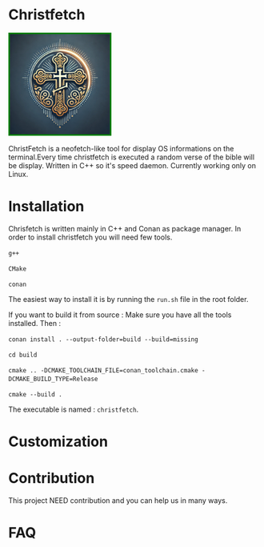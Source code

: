 # Christfetch
 <img src="christfettt.webp" alt="logo ChristFetch" width="200" height="200" style="border: 3px solid green; text-align: center;" >

ChristFetch is a neofetch-like tool for display OS informations on the terminal.Every time christfetch is executed a random verse of the bible will be display. Written in C++ so it's speed daemon.
Currently working only on Linux.

# Installation 
Chrisfetch is written mainly in C++ and Conan as package manager. 
In order to install christfetch you will need few tools.

  `g++`
  
  `CMake`
  
  `conan`
  
The easiest way to install it is by running the `run.sh` file in the root folder.

If you want to build it from source : 
Make sure you have all the tools installed.
Then : 

 `conan install . --output-folder=build --build=missing`
 
 `cd build`
 
 `cmake .. -DCMAKE_TOOLCHAIN_FILE=conan_toolchain.cmake -DCMAKE_BUILD_TYPE=Release`
 
 `cmake --build .`

 The executable is named : `christfetch`.

# Customization

# Contribution
  This project NEED contribution and you can help us in many ways.
  <link>

# FAQ
